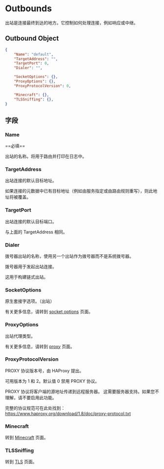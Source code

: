 # Outbounds

出站是连接最终到达的地方。它控制如何处理连接，例如响应或中继。

## Outbound Object

```json
{
    "Name": "default",
    "TargetAddress": "",
    "TargetPort": 0,
    "Dialer": "",

    "SocketOptions": {},
    "ProxyOptions": {},
    "ProxyProtocolVersion": 0,

    "Minecraft": {},
    "TLSSniffing": {},
}
```

## 字段

### Name

==必填==

出站的名称。将用于路由并打印在日志中。

### TargetAddress

出站连接的默认目标地址。

如果连接的元数据中已有目标地址（例如由服务指定或由路由规则重写），则此地址将被覆盖。

### TargetPort

出站连接的默认目标端口。

与上面的 TargetAddress 相同。

### Dialer

拨号器出站的名称，使用另一个出站作为拨号器而不是系统拨号器。

拨号器用于发起出站连接。

这用于构建链式出站。

### SocketOptions

原生套接字选项。（出站）

有关更多信息，请转到 [socket options](shared/socket_options.md) 页面。

### ProxyOptions

出站代理类型。

有关更多信息，请转到 [proxy](shared/proxy.md) 页面。

### ProxyProtocolVersion

PROXY 协议版本号，由 HAProxy 提出。

可用版本为 1 和 2。默认值 0 禁用 PROXY 协议。

PROXY 协议将客户端的源地址传递到远程服务器。
这需要服务器支持。如果您不理解，请不要启用此功能。

完整的协议规范可在此处找到： https://www.haproxy.org/download/1.8/doc/proxy-protocol.txt

### Minecraft

转到 [Minecraft](protocol/minecraft.md) 页面。

### TLSSniffing

转到 [TLS](protocol/minecraft.md) 页面。
